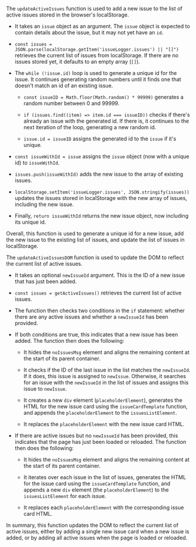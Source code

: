 The `updateActiveIssues` function is used to add a new issue to the list of active issues stored in the browser's localStorage.

- It takes an `issue` object as an argument. The `issue` object is expected to contain details about the issue, but it may not yet have an `id`.

- `const issues = JSON.parse(localStorage.getItem('issueLogger.issues') || "[]")` retrieves the current list of issues from localStorage. If there are no issues stored yet, it defaults to an empty array (`[]`).

- The `while (!issue.id)` loop is used to generate a unique id for the issue. It continues generating random numbers until it finds one that doesn't match an id of an existing issue.

   - `const issueID = Math.floor(Math.random() * 99999)` generates a random number between 0 and 99999.

   - `if (issues.find((item) => item.id === issueID))` checks if there's already an issue with the generated id. If there is, it continues to the next iteration of the loop, generating a new random id.

   - `issue.id = issueID` assigns the generated id to the `issue` if it's unique.

- `const issueWithId = issue` assigns the `issue` object (now with a unique id) to `issueWithId`.

- `issues.push(issueWithId)` adds the new issue to the array of existing issues.

- `localStorage.setItem('issueLogger.issues', JSON.stringify(issues))` updates the issues stored in localStorage with the new array of issues, including the new issue. 

- Finally, `return issueWithId` returns the new issue object, now including its unique id.

Overall, this function is used to generate a unique id for a new issue, add the new issue to the existing list of issues, and update the list of issues in localStorage.


The `updateActiveIssuesDOM` function is used to update the DOM to reflect the current list of active issues. 

- It takes an optional `newIssueId` argument. This is the ID of a new issue that has just been added.

- `const issues = getActiveIssues()` retrieves the current list of active issues.

- The function then checks two conditions in the `if` statement: whether there are any active issues and whether a `newIssueId` has been provided.

- If both conditions are true, this indicates that a new issue has been added. The function then does the following:

    - It hides the `noIssuesMsg` element and aligns the remaining content at the start of its parent container.

    - It checks if the ID of the last issue in the list matches the `newIssueId`. If it does, this issue is assigned to `newIssue`. Otherwise, it searches for an issue with the `newIssueId` in the list of issues and assigns this issue to `newIssue`.

    - It creates a new `div` element (`placeholderElement`), generates the HTML for the new issue card using the `issueCardTemplate` function, and appends the `placeholderElement` to the `issuesListElement`.

    - It replaces the `placeholderElement` with the new issue card HTML.

- If there are active issues but no `newIssueId` has been provided, this indicates that the page has just been loaded or reloaded. The function then does the following:

    - It hides the `noIssuesMsg` element and aligns the remaining content at the start of its parent container.

    - It iterates over each issue in the list of issues, generates the HTML for the issue card using the `issueCardTemplate` function, and appends a new `div` element (the `placeholderElement`) to the `issuesListElement` for each issue.

    - It replaces each `placeholderElement` with the corresponding issue card HTML.

In summary, this function updates the DOM to reflect the current list of active issues, either by adding a single new issue card when a new issue is added, or by adding all active issues when the page is loaded or reloaded.
